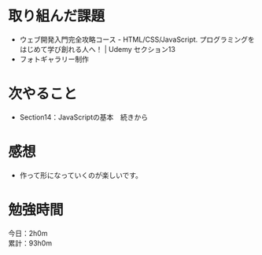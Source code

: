 # 取り組んだ課題
* ウェブ開発入門完全攻略コース - HTML/CSS/JavaScript. プログラミングをはじめて学び創れる人へ！ | Udemy  セクション13
* フォトギャラリー制作

# 次やること
* Section14：JavaScriptの基本　続きから

# 感想
* 作って形になっていくのが楽しいです。

# 勉強時間
今日：2h0m  
累計：93h0m                                           